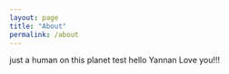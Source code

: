```yaml
---
layout: page
title: "About"
permalink: /about
---
```


just a human on this planet
test hello Yannan Love you!!!